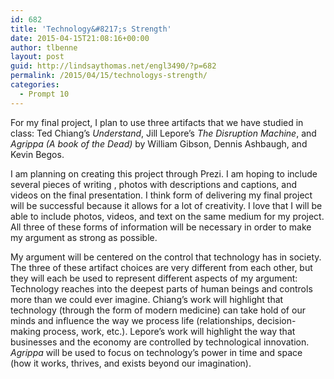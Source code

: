 ```yaml
---
id: 682
title: 'Technology&#8217;s Strength'
date: 2015-04-15T21:08:16+00:00
author: tlbenne
layout: post
guid: http://lindsaythomas.net/engl3490/?p=682
permalink: /2015/04/15/technologys-strength/
categories:
  - Prompt 10
---
```

For my final project, I plan to use three artifacts that we have studied in class: Ted Chiang&#8217;s _Understand_, Jill Lepore&#8217;s _The Disruption Machine_, and _Agrippa (A book of the Dead)_ by William Gibson, Dennis Ashbaugh, and Kevin Begos.

I am planning on creating this project through Prezi. I am hoping to include several pieces of writing , photos with descriptions and captions, and videos on the final presentation. I think form of delivering my final project will be successful because it allows for a lot of creativity. I love that I will be able to include photos, videos, and text on the same medium for my project. All three of these forms of information will be necessary in order to make my argument as strong as possible.

My argument will be centered on the control that technology has in society. The three of these artifact choices are very different from each other, but they will each be used to represent different aspects of my argument: Technology reaches into the deepest parts of human beings and controls more than we could ever imagine. Chiang&#8217;s work will highlight that technology (through the form of modern medicine) can take hold of our minds and influence the way we process life (relationships, decision-making process, work, etc.). Lepore&#8217;s work will highlight the way that businesses and the economy are controlled by technological innovation. _Agrippa_ will be used to focus on technology&#8217;s power in time and space (how it works, thrives, and exists beyond our imagination).

<p class="p1">